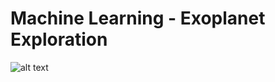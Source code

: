 # Machine Learning - Exoplanet Exploration
![alt text](https://richmond.bootcampcontent.com/Richmond-Boot-Camp/UR-RICH-DATA-PT-01-2020-U-C/raw/master/21-Machine-Learning/HW/Images/exoplanets.jpg)

